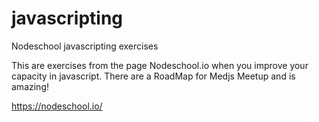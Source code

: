 # javascripting
Nodeschool javascripting exercises

This are exercises from the page Nodeschool.io when you improve your capacity in javascript.
There are a RoadMap for Medjs Meetup and is amazing!

https://nodeschool.io/

